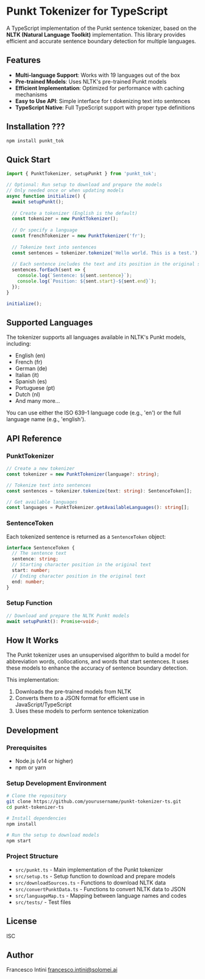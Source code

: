 # Punkt Tokenizer for TypeScript

A TypeScript implementation of the Punkt sentence tokenizer, based on the **NLTK (Natural Language Toolkit)** implementation. This library provides efficient and accurate sentence boundary detection for multiple languages.

## Features

- **Multi-language Support**: Works with 19 languages out of the box
- **Pre-trained Models**: Uses NLTK's pre-trained Punkt models
- **Efficient Implementation**: Optimized for performance with caching mechanisms
- **Easy to Use API**: Simple interface for t dokenizing text into sentences
- **TypeScript Native**: Full TypeScript support with proper type definitions

## Installation ???

```bash
npm install punkt_tok
```

## Quick Start

```typescript
import { PunktTokenizer, setupPunkt } from 'punkt_tok';

// Optional: Run setup to download and prepare the models
// Only needed once or when updating models
async function initialize() {
  await setupPunkt();
  
  // Create a tokenizer (English is the default)
  const tokenizer = new PunktTokenizer();
  
  // Or specify a language
  const frenchTokenizer = new PunktTokenizer('fr');
  
  // Tokenize text into sentences
  const sentences = tokenizer.tokenize('Hello world. This is a test.');
  
  // Each sentence includes the text and its position in the original string
  sentences.forEach(sent => {
    console.log(`Sentence: ${sent.sentence}`);
    console.log(`Position: ${sent.start}-${sent.end}`);
  });
}

initialize();
```

## Supported Languages

The tokenizer supports all languages available in NLTK's Punkt models, including:

- English (en)
- French (fr)
- German (de)
- Italian (it)
- Spanish (es)
- Portuguese (pt)
- Dutch (nl)
- And many more...

You can use either the ISO 639-1 language code (e.g., 'en') or the full language name (e.g., 'english').

## API Reference

### PunktTokenizer

```typescript
// Create a new tokenizer
const tokenizer = new PunktTokenizer(language?: string);

// Tokenize text into sentences
const sentences = tokenizer.tokenize(text: string): SentenceToken[];

// Get available languages
const languages = PunktTokenizer.getAvailableLanguages(): string[];
```

### SentenceToken

Each tokenized sentence is returned as a `SentenceToken` object:

```typescript
interface SentenceToken {
  // The sentence text
  sentence: string;
  // Starting character position in the original text
  start: number;
  // Ending character position in the original text
  end: number;
}
```

### Setup Function

```typescript
// Download and prepare the NLTK Punkt models
await setupPunkt(): Promise<void>;
```

## How It Works

The Punkt tokenizer uses an unsupervised algorithm to build a model for abbreviation words, collocations, and words that start sentences. It uses these models to enhance the accuracy of sentence boundary detection.

This implementation:

1. Downloads the pre-trained models from NLTK
2. Converts them to a JSON format for efficient use in JavaScript/TypeScript
3. Uses these models to perform sentence tokenization

## Development

### Prerequisites

- Node.js (v14 or higher)
- npm or yarn

### Setup Development Environment

```bash
# Clone the repository
git clone https://github.com/yourusername/punkt-tokenizer-ts.git
cd punkt-tokenizer-ts

# Install dependencies
npm install

# Run the setup to download models
npm start
```

### Project Structure

- `src/punkt.ts` - Main implementation of the Punkt tokenizer
- `src/setup.ts` - Setup function to download and prepare models
- `src/downloadSources.ts` - Functions to download NLTK data
- `src/convertPunktData.ts` - Functions to convert NLTK data to JSON
- `src/languageMap.ts` - Mapping between language names and codes
- `src/tests/` - Test files

## License

ISC

## Author

Francesco Intini <francesco.intini@solomei.ai>
